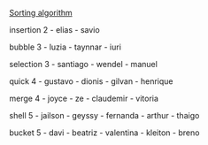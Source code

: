 [Sorting algorithm]

insertion 2
    - elias - savio

bubble 3
    - luzia - taynnar - iuri

selection 3
    - santiago - wendel - manuel

quick 4
    - gustavo - dionis - gilvan - henrique

merge 4
    - joyce - ze - claudemir - vitoria

shell 5
    - jailson - geyssy - fernanda - arthur - thaigo

bucket 5
    - davi - beatriz - valentina - kleiton - breno


[Sorting algorithm]: https://en.wikipedia.org/wiki/Sorting_algorithm